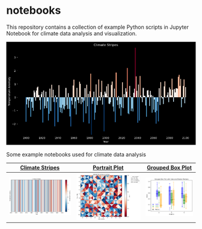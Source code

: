 # notebooks

This repository contains a collection of example Python scripts in Jupyter Notebook for climate data analysis and visualization. 

[![Image 1_1](gallery/climate_stripes_2.png)](notebooks/climate_stripes.ipynb)

Some example notebooks used for climate data analysis

| [Climate Stripes](notebooks/climate_stripes.ipynb)      | [Portrait Plot](notebooks/portrait_plot.ipynb)      | [Grouped Box Plot](gallery/grouped_box_plot.png)      |
|--------------|--------------|--------------|
| [![Image 1](gallery/climate_stripes.png)](notebooks/climate_stripes.ipynb) | [![Image 2](gallery/portrait_plot.png)](notebooks/portrait_plot.ipynb) | [![Image 3](gallery/grouped_box_plot.png)](notebooks/grouped_box_plot.ipynb) |


